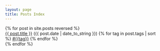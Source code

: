 ```yaml
---
layout: page
title: Posts Index
---
```


<div class="posts">
    {% for post in site.posts reversed %}
        <div class="index-post">
            <a href="{{ site.baseurl }}{{ post.url }}">{{ post.title }}</a>
            ({{ post.date | date_to_string }})
            {% for tag in post.tags | sort %}
                <a href="{{site.baseurl}}/tag-cloud.html#{{tag}}">#{{tag}}</a>
            {% endfor %}
        </div>
    {% endfor %}
</div>